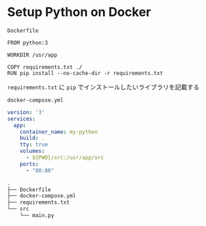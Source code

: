 # Setup Python on Docker

`Dockerfile`

```docker
FROM python:3

WORKDIR /usr/app

COPY requirements.txt ./
RUN pip install --no-cache-dir -r requirements.txt
```

`requirements.txt` に `pip` でインストールしたいライブラリを記載する

`docker-compose.yml`

```yaml
version: '3'
services:
  app:
    container_name: my-python
    build: .
    tty: true
    volumes:
      - ${PWD}/src:/usr/app/src
    ports:
      - "80:80"
```

```sh
.
├── Dockerfile
├── docker-compose.yml
├── requirements.txt
└── src
    └── main.py
```
